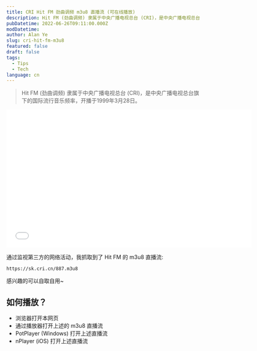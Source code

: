 ```yaml
---
title: CRI Hit FM 劲曲调频 m3u8 直播流 (可在线播放)
description: Hit FM (劲曲调频) 隶属于中央广播电视总台 (CRI)，是中央广播电视总台旗下的国际流行音乐频率，开播于1999年3月28日...
pubDatetime: 2022-06-26T09:11:00.000Z
modDatetime:
author: Alan Ye
slug: cri-hit-fm-m3u8
featured: false
draft: false
tags:
  - Tips
  - Tech
language: cn
---
```


> Hit FM (劲曲调频) 隶属于中央广播电视总台 (CRI)，是中央广播电视总台旗下的国际流行音乐频率，开播于1999年3月28日。

<p style="text-align: center;">
<iframe allowfullscreen width="640px" height="360" frameborder="0" scrolling="no" src="/assets/cri-hit-fm-m3u8/stream.html"> </iframe>
</p>

通过监视第三方的网络活动，我抓取到了 Hit FM 的 m3u8 直播流:

```
https://sk.cri.cn/887.m3u8
```

感兴趣的可以自取自用~

## 如何播放？

- 浏览器打开本网页
- 通过播放器打开上述的 m3u8 直播流
- PotPlayer (Windows) 打开上述直播流
- nPlayer (iOS) 打开上述直播流
